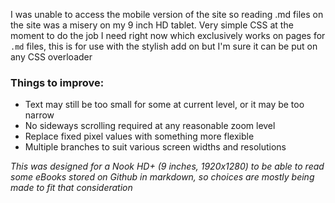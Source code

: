 I was unable to access the mobile version of the site so reading .md files on the site was a misery on my 9 inch HD tablet. Very simple CSS at the moment to do the job I need right now which exclusively works on pages for `.md` files, this is for use with the stylish add on but I'm sure it can be put on any CSS overloader

### Things to improve:
- Text may still be too small for some at current level, or it may be too narrow
- No sideways scrolling required at any reasonable zoom level
- Replace fixed pixel values with something more flexible
- Multiple branches to suit various screen widths and resolutions


_This was designed for a Nook HD+ (9 inches, 1920x1280) to be able to read some eBooks stored on Github in markdown, so choices are mostly being made to fit that consideration_
